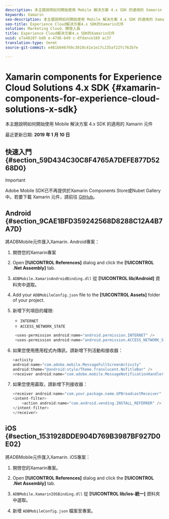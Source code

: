```yaml
---
description: 本主題說明如何開始使用 Mobile 解決方案 4.x SDK 的適用的 Xamarin 元件
keywords: Xamarin
seo-description: 本主題說明如何開始使用 Mobile 解決方案 4.x SDK 的適用的 Xamarin 元件
seo-title: Experience Cloud解決方案4.x SDK的Xamarin元件
solution: Marketing Cloud，開發人員
title: Experience Cloud解決方案4.x SDK的Xamarin元件
uuid: e7a48107-bd0 e-47d6-b49 c-dfdance189 ac37
translation-type: tm+mt
source-git-commit: e481b046769c3010c41e1e17c235af22fc762b7e

---
```



# Xamarin components for Experience Cloud Solutions 4.x SDK {#xamarin-components-for-experience-cloud-solutions-x-sdk}

本主題說明如何開始使用 Mobile 解決方案 4.x SDK 的適用的 Xamarin 元件

最近更新日期: **2019 年 1 月 10 日**

## 快速入門 {#section_59D434C30C8F4765A7DEFE877D5268D0}

>[!IMPORTANT]
>
>Adobe Mobile SDK已不再提供於Xamarin Components Store或Nubet Gallery中。若要下載 Xamarin 元件，請前往 [GitHub](https://github.com/Adobe-Marketing-Cloud/mobile-services)。


## Android {#section_9CAE1BFD359242568D8288C12A4B7A7D}

將ADBMobile元件匯入Xamarin. Android專案：

1. 開啓您的Xamarin專案

1. Open **[!UICONTROL References]** dialog and click the **[!UICONTROL .Net Assembly]** tab.

1. `ADBMobile.XamarinAndroidBinding.dll` 從 **[!UICONTROL lib/Android]** 資料夾中選取。

1. Add your `ADBMobileConfig.json` file to the **[!UICONTROL Assets]** folder of your project.

1. 新增下列項目的權限:

   * `INTERNET`
   * `ACCESS_NETWORK_STATE`
   ```java
    <uses-permission android:name="android.permission.INTERNET" />
    <uses-permission android:name="android.permission.ACCESS_NETWORK_STATE" />
   ```

1. 如果您使用應用程式內傳訊，請新增下列活動和接收器：

   ```java
   <activity 
   android:name="com.adobe.mobile.MessageFullScreenActivity" 
   android:theme="@android:style/Theme.Translucent.NoTitleBar" />
   <receiver android:name="com.adobe.mobile.MessageNotificationHandler" />
   ```

1. 如果您使用贏取，請新增下列接收器：

   ```java
   <receiver android:name="com.your.package.name.GPBroadcastReceiver" android:exported="true">
   <intent-filter>
       <action android:name="com.android.vending.INSTALL_REFERRER" />
   </intent-filter>
   </receiver>
   ```

## iOS {#section_1531928DDE904D769B3987BF927D0E02}

將ADBMobile元件匯入Xamarin. iOS專案：

1. 開啓您的Xamarin專案。
1. Open **[!UICONTROL References]** dialog and click the **[!UICONTROL .Net Assembly]** tab.

1. `ADBMobile.XamarinIOSBinding.dll` 從 **[!UICONTROL lib/ios-統一]** 資料夾中選取。

1. 新增 `ADBMobileConfig.json` 檔案至專案。


